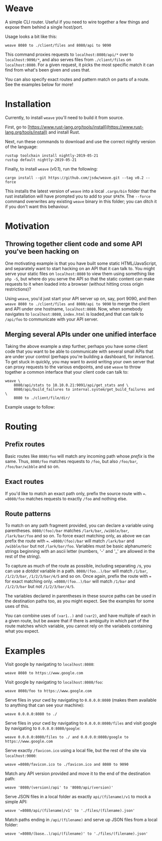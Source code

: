 # Weave

A simple CLI router. Useful if you need to wire together a few things and expose them behind a single host/port.

Usage looks a bit like this:

```
weave 8080 to ./client/files and 8080/api to 9090
```

This command proxies requests to `localhost:8080/api/*` over to `localhost:9090/*`, and also serves files from `./client/files` on `localhost:8080`. For a given request, it picks the most specific match it can find from what's been given and uses that.

You can also specify exact routes and pattern match on parts of a route. See the examples below for more!

# Installation

Currently, to install `weave` you'll need to build it from source.

First, go to [https://www.rust-lang.org/tools/install](https://www.rust-lang.org/tools/install) and install Rust.

Next, run these commands to download and use the correct nightly version of the language:

```
rustup toolchain install nightly-2019-05-21
rustup default nightly-2019-05-21
```

Finally, to install `weave` (v0.1), run the following:

```
cargo install --git https://github.com/jsdw/weave.git --tag v0.2 --force
```

This installs the latest version of `weave` into a local `.cargo/bin` folder that the rust installation will have prompted you to add to your `$PATH`. The `--force` command overwrites any existing `weave` binary in this folder; you can ditch it if you don't want this behaviour.

# Motivation

## Throwing together client code and some API you've been hacking on

One motivating example is that you have built some static HTML/JavaScript, and separately want to start hacking on an API that it can talk to. You might serve your static files on `localhost:8080` to view them using something like `php -S`, but where do you serve the API so that the static content can make requests to it when loaded into a browser (without hitting cross origin restrictions)?

Using `weave`, you'd just start your API server up on, say, port 9090, and then `weave 8080 to ./client/files and 8080/api to 9090` to merge the client and API under one hostname, `localhost:8080`. Now, when somebody navigates to `localhost:8080`, `index.html` is loaded,and that can talk to `/api/foo` to communicate with your API server.

## Merging several APIs under one unified interface

Taking the above example a step further, perhaps you have some client code that you want to be able to communicate with several small APIs that are under your control (perhaps you're building a dashboard, for instance). To get stuck in quickly, you may want to avoid writing your own server that can proxy requests to the various endpoints, and use `weave` to throw together a common interface that your client code can talk to:

```
weave \
    8080/api/stats to 10.10.0.21:9091/api/get_stats and \
    8080/api/build_failures to internal.system/get_build_failures and \
    8080 to ./client/file/dir/
```

Example usage to follow:

# Routing

## Prefix routes

Basic routes like `8080/foo` will match any incoming path whose _prefix_ is the same. Thus, `8080/foo` matches requests to `/foo`, but also `/foo/bar`, `/foo/bar/wibble` and so on.

## Exact routes

If you'd like to match an exact path only, prefix the source route with `=`. `=8080/foo` matches requests to exactly `/foo` and nothing else.

## Route patterns

To match on any path fragment provided, you can declare a variable using parentheses. `8080/(foo)/bar` matches `/lark/bar`, `/wibble/bar`, `/lark/bar/foo` and so on. To force exact matching only, as above we can prefix the route with `=`. `=8080/(foo)/bar` will match `/lark/bar` and `/wibble/bar` but not `/lark/bar/foo`. Variables must be basic alphanumeric strings beginning with an ascii letter (numbers, '-' and '_' are allowed in the rest of the string).

To capture as much of the route as possible, including separating `/`s, you can use a _dotdot_ variable in a path. `8080/(foo..)/bar` will match `/1/bar`, `/1/2/3/bar`, `/1/2/3/bar/4/5` and so on. Once again, prefix the route with `=` for exact matching only. `=8080/(foo..)/bar` will match `/1/bar` and `/1/2/3/bar` but not `/1/2/3/bar/4/5`.

The variables declared in parentheses in these source paths can be used in the destination paths too, as you might expect. See the examples for some uses of this.

You can combine uses of `(var1..)` and `(var2)`, and have multiple of each in a given route, but be aware that if there is ambiguity in which part of the route matches which variable, you cannot rely on the variabels containing what you expect.

# Examples

Visit google by navigating to `localhost:8080`:
```
weave 8080 to https://www.google.com
```

Visit google by navigating to `localhost:8080/foo`:
```
weave 8080/foo to https://www.google.com
```

Serve files in your cwd by navigating to `0.0.0.0:8080` (makes them available to anything that can see your machine):
```
weave 0.0.0.0:8080 to ./
```

Serve files in your cwd by navigating to `0.0.0.0:8080/files` and visit google by navigating to `0.0.0.0:8080/google`:
```
weave 0.0.0.0:8080/files to ./ and 0.0.0.0:8080/google to https://www.google.com
```

Serve exactly `/favicon.ico` using a local file, but the rest of the site via `localhost:9000`:
```
weave =8080/favicon.ico to ./favicon.ico and 8080 to 9090
```

Match any API version provided and move it to the end of the destination path:
```
weave '8080/(version)/api' to '8080/api/(version)'
```

Serve JSON files in a local folder as exactly `api/(filename)/v1` to mock a simple API:
```
weave '=8080/api/(filename)/v1' to './files/(filename).json'
```

Match paths ending in `/api/(filename)` and serve up JSON files from a local folder:
```
weave '=8080/(base..)/api/(filename)' to './files/(filename).json'
```
